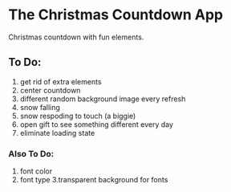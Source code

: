 # The Christmas Countdown App

Christmas countdown with fun elements.

## To Do:

1. get rid of extra elements
2. center countdown
3. different random background image every refresh
4. snow falling
5. snow respoding to touch (a biggie)
6. open gift to see something different every day
7. eliminate loading state


### Also To Do:

1. font color
2. font type
3.transparent background for fonts